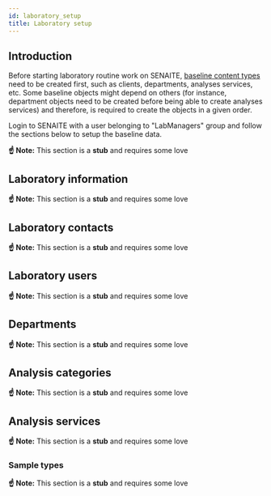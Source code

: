 ```yaml
---
id: laboratory_setup
title: Laboratory setup
---
```


## Introduction

Before starting laboratory routine work on SENAITE, [baseline content types] 
need to be created first, such as clients, departments, analyses services, etc.
Some baseline objects might depend on others (for instance, department objects
need to be created before being able to create analyses services) and therefore,
is required to create the objects in a given order. 

Login to SENAITE with a user belonging to "LabManagers" group and follow the
sections below to setup the baseline data.

**☝️ Note:** This section is a **stub** and requires some love

## Laboratory information

**☝️ Note:** This section is a **stub** and requires some love

## Laboratory contacts

**☝️ Note:** This section is a **stub** and requires some love

## Laboratory users

**☝️ Note:** This section is a **stub** and requires some love

## Departments

**☝️ Note:** This section is a **stub** and requires some love

## Analysis categories

**☝️ Note:** This section is a **stub** and requires some love

## Analysis services

**☝️ Note:** This section is a **stub** and requires some love

### Sample types

**☝️ Note:** This section is a **stub** and requires some love

[baseline content types]: ../content_types#baseline_content_types